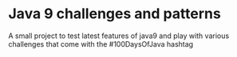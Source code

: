 # Java 9 challenges and patterns
A small project to test latest features of java9 and play with various challenges that come with the #100DaysOfJava hashtag